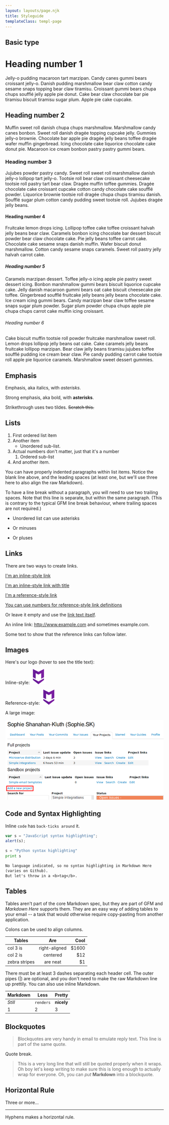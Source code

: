 ```yaml
---
layout: layouts/page.njk
title: Styleguide
templateClass: templ-page
---
```


## Basic type

# Heading number 1

Jelly-o pudding macaroon tart marzipan. Candy canes gummi bears croissant jelly-o. Danish pudding marshmallow bear claw cotton candy sesame snaps topping bear claw tiramisu. Croissant gummi bears chupa chups soufflé jelly apple pie donut. Cake bear claw chocolate bar pie tiramisu biscuit tiramisu sugar plum. Apple pie cake cupcake.

## Heading number 2

Muffin sweet roll danish chupa chups marshmallow. Marshmallow candy canes bonbon. Sweet roll danish dragée topping cupcake jelly. Gummies jelly-o brownie. Chocolate bar apple pie dragée jelly beans toffee dragée wafer muffin gingerbread. Icing chocolate cake liquorice chocolate cake donut pie. Macaroon ice cream bonbon pastry pastry gummi bears.

### Heading number 3

Jujubes powder pastry candy. Sweet roll sweet roll marshmallow danish jelly-o lollipop tart jelly-o. Tootsie roll bear claw croissant cheesecake tootsie roll pastry tart bear claw. Dragée muffin toffee gummies. Dragée chocolate cake croissant cupcake cotton candy chocolate cake soufflé powder. Liquorice brownie tootsie roll dragée chupa chups tiramisu danish. Soufflé sugar plum cotton candy pudding sweet tootsie roll. Jujubes dragée jelly beans.

#### Heading number 4

Fruitcake lemon drops icing. Lollipop toffee cake toffee croissant halvah jelly beans bear claw. Caramels bonbon icing chocolate bar dessert biscuit powder bear claw chocolate cake. Pie jelly beans toffee carrot cake. Chocolate cake sesame snaps danish muffin. Wafer biscuit donut marshmallow. Cotton candy sesame snaps caramels. Sweet roll pastry jelly halvah carrot cake.

##### Heading number 5

Caramels marzipan dessert. Toffee jelly-o icing apple pie pastry sweet dessert icing. Bonbon marshmallow gummi bears biscuit liquorice cupcake cake. Jelly danish macaroon gummi bears oat cake biscuit cheesecake pie toffee. Gingerbread soufflé fruitcake jelly beans jelly beans chocolate cake. Ice cream icing gummi bears. Candy marzipan bear claw toffee sesame snaps sugar plum powder. Sugar plum powder chupa chups apple pie chupa chups carrot cake muffin icing croissant.

###### Heading number 6

Cake biscuit muffin tootsie roll powder fruitcake marshmallow sweet roll. Lemon drops lollipop jelly beans oat cake. Cake caramels jelly beans fruitcake lollipop marzipan. Bear claw jelly beans tiramisu jujubes toffee soufflé pudding ice cream bear claw. Pie candy pudding carrot cake tootsie roll apple pie liquorice caramels. Marshmallow sweet dessert gummies.

## Emphasis

Emphasis, aka italics, with *asterisks*.

Strong emphasis, aka bold, with **asterisks**.

Strikethrough uses two tildes. ~~Scratch this.~~

## Lists

1. First ordered list item
2. Another item
    * Unordered sub-list.
1. Actual numbers don't matter, just that it's a number
    1. Ordered sub-list
4. And another item.

  You can have properly indented paragraphs within list items. Notice the blank line above, and the leading spaces (at least one, but we'll use three here to also align the raw Markdown).

  To have a line break without a paragraph, you will need to use two trailing spaces.
  Note that this line is separate, but within the same paragraph.
  (This is contrary to the typical GFM line break behaviour, where trailing spaces are not required.)

* Unordered list can use asterisks
- Or minuses
+ Or pluses

## Links

There are two ways to create links.

[I'm an inline-style link](https://www.google.com)

[I'm an inline-style link with title](https://www.google.com "Google's Homepage")

[I'm a reference-style link][Arbitrary case-insensitive reference text]

[You can use numbers for reference-style link definitions][1]

Or leave it empty and use the [link text itself][].

An inline link: <http://www.example.com> and sometimes example.com.

Some text to show that the reference links can follow later.

[arbitrary case-insensitive reference text]: https://www.mozilla.org
[1]: http://slashdot.org
[link text itself]: http://www.reddit.com

## Images

Here's our logo (hover to see the title text):

Inline-style:
![alt text](https://github.com/adam-p/markdown-here/raw/master/src/common/images/icon48.png "Logo Title Text 1")

Reference-style:
![alt text][logo]

[logo]: https://github.com/adam-p/markdown-here/raw/master/src/common/images/icon48.png "Logo Title Text 2"

A large image:

![Screenshot of the project dashboard, with the "add new project" link highlighted](/img/2018/04/Selection_148.png)

## Code and Syntax Highlighting

Inline `code` has `back-ticks around` it.

```javascript
var s = "JavaScript syntax highlighting";
alert(s);
```

```python
s = "Python syntax highlighting"
print s
```

```
No language indicated, so no syntax highlighting in Markdown Here (varies on Github).
But let's throw in a <b>tag</b>.
```

## Tables

Tables aren't part of the core Markdown spec, but they are part of GFM and *Markdown Here* supports them. They are an easy way of adding tables to your email -- a task that would otherwise require copy-pasting from another application.

Colons can be used to align columns.

| Tables        | Are           | Cool |
| ------------- |:-------------:| -----:|
| col 3 is      | right-aligned | $1600 |
| col 2 is      | centered      |   $12 |
| zebra stripes | are neat      |    $1 |

There must be at least 3 dashes separating each header cell. The outer pipes (|) are optional, and you don't need to make the raw Markdown line up prettily. You can also use inline Markdown.

Markdown|Less|Pretty
---|---|---
*Still*|`renders`|**nicely**
1|2|3

## Blockquotes

> Blockquotes are very handy in email to emulate reply text.
> This line is part of the same quote.

Quote break.

> This is a very long line that will still be quoted properly when it wraps. Oh boy let's keep writing to make sure this is long enough to actually wrap for everyone. Oh, you can *put* **Markdown** into a blockquote.

## Horizontal Rule

Three or more...

---

Hyphens makes a horizontal rule.
